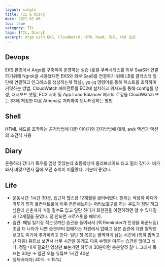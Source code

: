 ```yaml
---
layout: single
title: TIL & Diary
date: 2022-07-06
toc: true
category: TIL
tags: [TIL, Diary]
excerpt: Argo with EKS, CloudWatch, HTML head, 폭우, 나쁜 습관
---
```


## Devops  
EKS 환경에서 Argo를 구축하여 운영하는 실습 (로컬 쿠버네티스를 외부 SaaS와 연결하기위해 Ngrok을 사용했다면 EKS와 외부 SaaS를 연결하기 위해 LB를 클러스터 앞단에 연결하고 인그레스를 생성하는게 핵심), yq-jq 명령어를 통해 텍스트를 조작하여 커밋하는 방법, CloudWatch 에이전트를 EC2에 설치하고 위자드를 통해 config를 생성, 대시보드 셋팅, EC2 서버 및 App Load Balancer 에서의 로깅을 CloudWatch 또는 S3에 저장한 다음 Athena로 처리하여 모니터링하는 방법

## Shell  
HTML 헤드를 조작하는 공격방법에 대한 이야기와 감지방법에 대해, awk 액션과 액션의 조건식 사용

## Diary  
운동하러 갔다가 폭우를 엄청 맞았는데 초등학생때 롤러브레이드 타고 멀리 갔다가 비가 와서 비맞으면서 집에 오던 추억이 떠올랐다. 기분이 좋았다.

## Life  
* 운동시간: 1시간 30분, 집근처 헬스장 12개월을 끊어버렸다. 원래는 적당히 하다가 격투기 특히 풀컨택트룰에 아주 든든해보이는 머리보호구를 하는 쿠도가 정말 하고 싶은데 신촌까지 매일 갈수도 없고 일단 하다가 회원권을 이전하려면 할 수 있다길래 12개월을 끊었다. 정 안되면 크로스핏을 해야지.
* 습관: 매일 일기장 적는것까진 습관을 들여놔서 (맥 Reminder가 인생을 바꾼느낌) 조금 더 나아가 나쁜 습관부터 없애자는 차원에서 없애고 싶은 습관에 대한 짤막한 보고도 여기에 추가하려고 한다. 일단 첫 목표는 짤막하게 남는 시간에 (특히 밥먹고 난 다음) 유튜브 보면서 너무 시간을 뭉게고 다음 수행을 미루는 습관을 없애고 싶다. 정말 내게 필요한 영상만 보는거면 하루에 30분이면 충분할것 같다. 그래서 목표는 30분 → 일단 오늘 유튜브 1시간 40분
* 생체배터리( 40% → 15%)
  